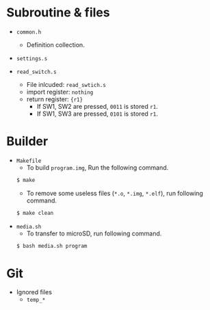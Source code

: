 # Subroutine & files
- `common.h`
	- Definition collection.
- `settings.s`
	
- `read_switch.s`
	- File inlcuded: `read_swtich.s`
	- import register: `nothing`
	- return register: `{r1}`
		- If SW1, SW2 are pressed, `0011` is stored `r1`.
		- If SW1, SW3 are pressed, `0101` is stored `r1`.
# Builder
- `Makefile`
	- To build `program.img`, Run the following command.
	```Bash
	$ make
	```
	- To remove some useless files (`*.o`, `*.img`, `*.elf`), run following command.
	```Bash
	$ make clean
	```
- `media.sh`
	- To transfer to microSD, run following command.
	```Bash
	$ bash media.sh program
	```
# Git
- Ignored files
	- `temp_*`


